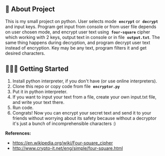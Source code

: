 ## 📜 About Project
This is my small project on python. User selects mode &nbsp;**`encrypt`** or &nbsp;**`decrypt`** and input keys. Program get input from console or from user file depends on user chosen mode, and encrypt user text using &nbsp;**`four-square`** cipher which working with 2 keys, output text in console or in file &nbsp;**<code>output.txt</code>**. The same thing happens during decryption, and program decrypt user text instead of encryption. Key may be any text, program filters it and get desired characters.

## 👨🏻‍💻 Getting Started
1. Install python interpreter, if you don't have (or use online interpreters).
2. Clone this repo or copy code from file &nbsp;**`encryptor.py`**
3. Put it in python interpreter.
4. If you want to input your text from a file, create your own input.txt file, and write your text there.
5. Run code.
6. Congrats! Now you can encrypt your secret text and send it to your friends without worrying about its safety because without a decryptor it's just a bunch of incomprehensible characters :)

**References:**
* https://en.wikipedia.org/wiki/Four-square_cipher
* http://www.crypto-it.net/eng/simple/four-square.html
